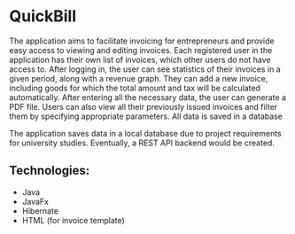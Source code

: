 # QuickBill

The application aims to facilitate invoicing for entrepreneurs and provide easy access to viewing and editing invoices. Each registered user in the application has their own list of invoices, which other users do not have access to. After logging in, the user can see statistics of their invoices in a given period, along with a revenue graph. They can add a new invoice, including goods for which the total amount and tax will be calculated automatically. After entering all the necessary data, the user can generate a PDF file. Users can also view all their previously issued invoices and filter them by specifying appropriate parameters. All data is saved in a database

The application saves data in a local database due to project requirements for university studies. Eventually, a REST API backend would be created.

## Technologies:
* Java
* JavaFx
* Hibernate
* HTML (for invoice template)
